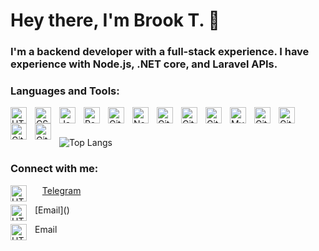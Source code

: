 # Hey there, I'm Brook T. 👋 

### I'm a backend developer with a full-stack experience. I have experience with Node.js, .NET core, and Laravel APIs.


### Languages and Tools:

<img align="left" alt="HTML5" width="26px" src="https://cdn.jsdelivr.net/gh/devicons/devicon/icons/html5/html5-original.svg" style="padding-right:10px;" />
<img align="left" alt="CSS3" width="26px" src="https://cdn.jsdelivr.net/gh/devicons/devicon/icons/css3/css3-original.svg" style="padding-right:10px;" />
<img align="left" alt="JavaScript" width="26px" src="https://cdn.jsdelivr.net/gh/devicons/devicon/icons/javascript/javascript-original.svg" style="padding-right:10px;" />
<img align="left" alt="React" width="26px" src="https://cdn.jsdelivr.net/gh/devicons/devicon/icons/react/react-original.svg" style="padding-right:10px;" />
<img align="left" alt="Git" width="26px" src="https://cdn.jsdelivr.net/gh/devicons/devicon/icons/vuejs/vuejs-original.svg" style="padding-right:10px;" />
<img align="left" alt="Node.js" width="26px" src="https://cdn.jsdelivr.net/gh/devicons/devicon/icons/nodejs/nodejs-original.svg" style="padding-right:10px;" />
<img align="left" alt="Git" width="26px" src="https://cdn.jsdelivr.net/gh/devicons/devicon/icons/dotnetcore/dotnetcore-original.svg" style="padding-right:10px;" />
<img align="left" alt="Git" width="26px" src="https://cdn.jsdelivr.net/gh/devicons/devicon/icons/laravel/laravel-plain-wordmark.svg" style="padding-right:10px;" />
<img align="left" alt="Git" width="26px" src="https://cdn.jsdelivr.net/gh/devicons/devicon/icons/docker/docker-original.svg" style="padding-right:10px;" />
<img align="left" alt="MySQL" width="26px" src="https://cdn.jsdelivr.net/gh/devicons/devicon/icons/postgresql/postgresql-original.svg" style="padding-right:10px;" />
<img align="left" alt="Git" width="26px" src="https://cdn.jsdelivr.net/gh/devicons/devicon/icons/jenkins/jenkins-original.svg" style="padding-right:10px;" />
<img align="left" alt="Git" width="26px" src="https://cdn.jsdelivr.net/gh/devicons/devicon/icons/linux/linux-original.svg" style="padding-right:10px;" />
<img align="left" alt="Git" width="26px" src="https://logos-world.net/wp-content/uploads/2021/08/Amazon-Web-Services-Logo-2017-present.png" style="padding-right:10px;" />
<img align="left" alt="Git" width="26px" src="https://cdn.jsdelivr.net/gh/devicons/devicon/icons/redis/redis-original.svg" style="padding-right:10px;" />

<br />
<br />

![Top Langs](https://github-readme-stats.vercel.app/api/top-langs/?username=brooktewabe&hide_progress=true)

### Connect with me:

&nbsp;&nbsp;
[Telegram<img align="left" alt="HTML5" width="26px" src="https://upload.wikimedia.org/wikipedia/commons/thumb/8/82/Telegram_logo.svg/512px-Telegram_logo.svg.png?20220101141644" style="padding-right:10px;" />](https://t.me/Brook_ty)

[Email<img align="left" alt="HTML5" width="26px" src="https://upload.wikimedia.org/wikipedia/commons/thumb/8/8c/Gmail_Icon_%282013-2020%29.svg/220px-Gmail_Icon_%282013-2020%29.svg.png" style="padding-right:10px;" />](<a href = "mailto: brooktewabe00@gmail.com"></a>)

Email<a href = "mailto: brooktewabe00@gmail.com" ><img align="left" alt="HTML5" width="26px" src="https://upload.wikimedia.org/wikipedia/commons/thumb/8/8c/Gmail_Icon_%282013-2020%29.svg/220px-Gmail_Icon_%282013-2020%29.svg.png" style="padding-right:10px;" /></a>